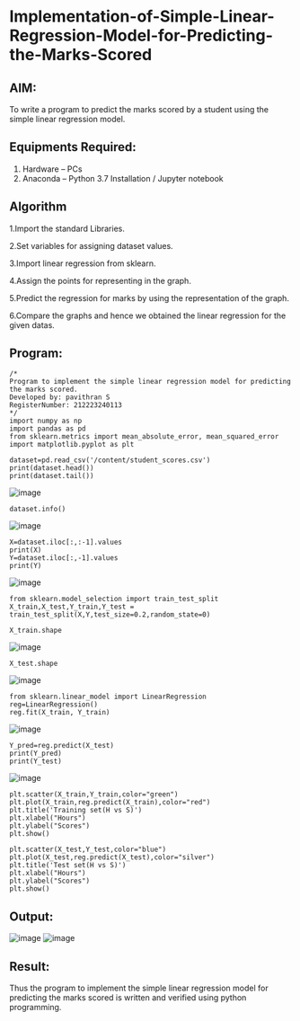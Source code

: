 # Implementation-of-Simple-Linear-Regression-Model-for-Predicting-the-Marks-Scored

## AIM:
To write a program to predict the marks scored by a student using the simple linear regression model.

## Equipments Required:
1. Hardware – PCs
2. Anaconda – Python 3.7 Installation / Jupyter notebook

## Algorithm
1.Import the standard Libraries.

2.Set variables for assigning dataset values.

3.Import linear regression from sklearn.

4.Assign the points for representing in the graph.

5.Predict the regression for marks by using the representation of the graph.

6.Compare the graphs and hence we obtained the linear regression for the given datas. 


## Program:
```
/*
Program to implement the simple linear regression model for predicting the marks scored.
Developed by: pavithran S
RegisterNumber: 212223240113 
*/
import numpy as np
import pandas as pd
from sklearn.metrics import mean_absolute_error, mean_squared_error
import matplotlib.pyplot as plt
```
```
dataset=pd.read_csv('/content/student_scores.csv')
print(dataset.head())
print(dataset.tail())
```
![image](https://github.com/user-attachments/assets/46eda9e4-7a78-4373-be9f-7901c188d5ea)
```
dataset.info()
```
![image](https://github.com/user-attachments/assets/da5fe063-a634-404f-86f7-161d1c1333af)

```
X=dataset.iloc[:,:-1].values
print(X)
Y=dataset.iloc[:,-1].values
print(Y)
```
![image](https://github.com/user-attachments/assets/0fcd5cf9-f355-4ae9-8b52-4aa86420d022)
```
from sklearn.model_selection import train_test_split
X_train,X_test,Y_train,Y_test = train_test_split(X,Y,test_size=0.2,random_state=0)
```
```
X_train.shape
```
![image](https://github.com/user-attachments/assets/b88df7d6-09ed-44eb-ab60-3634cea3a06e)
```
X_test.shape
```
![image](https://github.com/user-attachments/assets/83a87fcb-6f22-434e-b77c-2269e6415c3a)

```
from sklearn.linear_model import LinearRegression
reg=LinearRegression()
reg.fit(X_train, Y_train)
```
![image](https://github.com/user-attachments/assets/8104bf0a-8d1a-40d5-bbfd-85f33447eaee)
```
Y_pred=reg.predict(X_test)
print(Y_pred)
print(Y_test)
```
![image](https://github.com/user-attachments/assets/b0539479-4006-41f2-b6b0-658a2943d89f)
```
plt.scatter(X_train,Y_train,color="green")
plt.plot(X_train,reg.predict(X_train),color="red")
plt.title('Training set(H vs S)')
plt.xlabel("Hours")
plt.ylabel("Scores")
plt.show()
```
```
plt.scatter(X_test,Y_test,color="blue")
plt.plot(X_test,reg.predict(X_test),color="silver")
plt.title('Test set(H vs S)')
plt.xlabel("Hours")
plt.ylabel("Scores")
plt.show()
```

## Output:
![image](https://github.com/user-attachments/assets/aa7025ea-6074-4ce1-ad34-fea318104683)
![image](https://github.com/user-attachments/assets/ad0df20a-ff8b-411b-9367-ea50eb99d025)



## Result:
Thus the program to implement the simple linear regression model for predicting the marks scored is written and verified using python programming.
